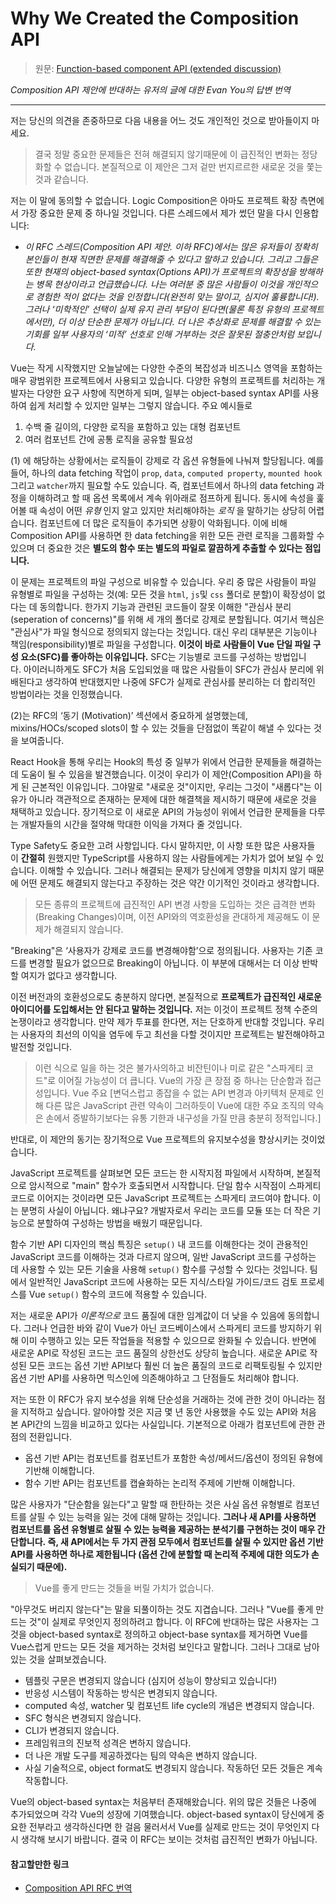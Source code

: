 # Why We Created the Composition API

> 원문: [Function-based component API (extended discussion)](https://github.com/vuejs/rfcs/issues/55#)

*Composition API 제안에 반대하는 유저의 글에 대한 Evan You의 답변 번역*

---

저는 당신의 의견을 존중하므로 다음 내용을 어느 것도 개인적인 것으로 받아들이지 마세요.

> 결국 정말 중요한 문제들은 전혀 해결되지 않기때문에 이 급진적인 변화는 정당화할 수 없습니다. 본질적으로 이 제안은 그저 겉만 번지르르한 새로운 것을 쫓는 것과 같습니다.

저는 이 말에 동의할 수 없습니다. Logic Composition은 아마도 프로젝트 확장 측면에서 가장 중요한 문제 중 하나일 것입니다. 다른 스레드에서 제가 썼던 말을 다시 인용합니다:

- *이 RFC 스레드(Composition API 제안. 이하 RFC)에서는 많은 유저들이 정확히 본인들이 현재 직면한 문제를 해결해줄 수 있다고 말하고 있습니다. 그리고 그들은 또한 현재의 object-based syntax(Options API)가 프로젝트의 확장성을 방해하는 병목 현상이라고 언급했습니다. 나는 여러분 중 많은 사람들이 이것을 개인적으로 경험한 적이 없다는 것을 인정합니다(완전히 맞는 말이고, 심지어 훌륭합니다!). 그러나 ‘미학적인’ 선택이 실제 유지 관리 부담이 된다면(물론 특정 유형의 프로젝트에서만), 더 이상 단순한 문제가 아닙니다. 더 나은 추상화로 문제를 해결할 수 있는 기회를 일부 사용자의 ‘미적’ 선호로 인해 거부하는 것은 잘못된 절충안처럼 보입니다.*

Vue는 작게 시작했지만 오늘날에는 다양한 수준의 복잡성과 비즈니스 영역을 포함하는 매우 광범위한 프로젝트에서 사용되고 있습니다. 다양한 유형의 프로젝트를 처리하는 개발자는 다양한 요구 사항에 직면하게 되며, 일부는 object-based syntax API를 사용하여 쉽게 처리할 수 있지만 일부는 그렇지 않습니다. 주요 예시들로

1. 수백 줄 길이의, 다양한 로직을 포함하고 있는 대형 컴포넌트
2. 여러 컴포넌트 간에 공통 로직을 공유할 필요성

(1) 에 해당하는 상황에서는 로직들이 강제로 각 옵션 유형들에 나눠져 할당됩니다. 예를 들어, 하나의 data fetching 작업이 `prop`, `data`, `computed property`, `mounted hook` 그리고 `watcher`까지 필요할 수도 있습니다. 즉, 컴포넌트에서 하나의 data fetching 과정을 이해하려고 할 때 옵션 목록에서 계속 위아래로 점프하게 됩니다. 동시에 속성을 훑어볼 때 속성이 어떤 *유형* 인지 알고 있지만 처리해야하는 *로직* 을 말하기는 상당히 어렵습니다. 컴포넌트에 더 많은 로직들이 추가되면 상황이 악화됩니다. 이에 비해 Composition API를 사용하면 한 data fetching을 위한 모든 관련 로직을 그룹화할 수 있으며 더 중요한 것은 <span class="content" style="font-weight: bold">별도의 함수 또는 별도의 파일로 깔끔하게 추출할 수 있다는 점입니다.</span>

이 문제는 프로젝트의 파일 구성으로 비유할 수 있습니다. 우리 중 많은 사람들이 파일 유형별로 파일을 구성하는 것(예: 모든 것을 `html`, `js`및 `css` 폴더로 분할)이 확장성이 없다는 데 동의합니다. 한가지 기능과 관련된 코드들이 잘못 이해한 "관심사 분리(seperation of concerns)"를 위해 세 개의 폴더로 강제로 분할됩니다. 여기서 핵심은 "관심사"가 파일 형식으로 정의되지 않는다는 것입니다. 대신 우리 대부분은 기능이나 책임(responsibility)별로 파일을 구성합니다. **이것이 바로 사람들이 Vue 단일 파일 구성 요소(SFC)를 좋아하는 이유입니다.** SFC는 기능별로 코드를 구성하는 방법입니다. 아이러니하게도 SFC가 처음 도입되었을 때 많은 사람들이 SFC가 관심사 분리에 위배된다고 생각하여 반대했지만 나중에 SFC가 실제로 관심사를 분리하는 더 합리적인 방법이라는 것을 인정했습니다.

(2)는 RFC의 ‘동기 (Motivation)’ 섹션에서 중요하게 설명했는데, mixins/HOCs/scoped slots이 할 수 있는 것들을 단점없이 똑같이 해낼 수 있다는 것을 보여줍니다.

React Hook을 통해 우리는 Hook의 특성 중 일부가 위에서 언급한 문제들을 해결하는 데 도움이 될 수 있음을 발견했습니다. 이것이 우리가 이 제안(Composition API)을 하게 된 근본적인 이유입니다. 그야말로 "새로운 것"이지만, 우리는 그것이 "새롭다"는 이유가 아니라 객관적으로 존재하는 문제에 대한 해결책을 제시하기 때문에 새로운 것을 채택하고 있습니다. 장기적으로 이 새로운 API의 가능성이 위에서 언급한 문제들을 다루는 개발자들의 시간을 절약해 막대한 이익을 가져다 줄 것입니다.

Type Safety도 중요한 고려 사항입니다. 다시 말하지만, 이 사항 또한 많은 사용자들이 **간절히** 원했지만 TypeScript를 사용하지 않는 사람들에게는 가치가 없어 보일 수 있습니다. 이해할 수 있습니다. 그러나 해결되는 문제가 당신에게 영향을 미치지 않기 때문에 어떤 문제도 해결되지 않는다고 주장하는 것은 약간 이기적인 것이라고 생각합니다.

> 모든 종류의 프로젝트에 급진적인 API 변경 사항을 도입하는 것은 급격한 변화(Breaking Changes)이며, 이전 API와의 역호환성을 관대하게 제공해도 이 문제가 해결되지 않습니다.
> 

"Breaking"은 ‘사용자가 강제로 코드를 변경해야함’으로 정의됩니다. 사용자는 기존 코드를 변경할 필요가 없으므로 Breaking이 아닙니다. 이 부분에 대해서는 더 이상 반박할 여지가 없다고 생각합니다.

이전 버전과의 호환성으로도 충분하지 않다면, 본질적으로 **프로젝트가 급진적인 새로운 아이디어를 도입해서는 안 된다고 말하는 것입니다.** 저는 이것이 프로젝트 정책 수준의 논쟁이라고 생각합니다. 만약 제가 투표를 한다면, 저는 단호하게 반대할 것입니다. 우리는 사용자의 최선의 이익을 염두에 두고 최선을 다할 것이지만 프로젝트는 발전해야하고 발전할 것입니다.

> 이런 식으로 일을 하는 것은 불가사의하고 비잔틴이나 미로 같은 "스파게티 코드"로 이어질 가능성이 더 큽니다. Vue의 가장 큰 장점 중 하나는 단순함과 접근성입니다. Vue 주요 [변덕스럽고 종잡을 수 없는 API 변경과 아키텍처 문제로 인해 다른 많은 JavaScript 관련 약속이 그러하듯이 Vue에 대한 주요 조직의 약속은 손에서 증발하기보다는 유통 기한과 내구성을 가질 만큼 충분히 정적입니다.]
> 

반대로, 이 제안의 동기는 장기적으로 Vue 프로젝트의 유지보수성을 향상시키는 것이었습니다.

JavaScript 프로젝트를 살펴보면 모든 코드는 한 시작지점 파일에서 시작하며, 본질적으로 암시적으로 "main" 함수가 호출되면서 시작합니다. 단일 함수 시작점이 스파게티 코드로 이어지는 것이라면 모든 JavaScript 프로젝트는 스파게티 코드여야 합니다. 이는 분명히 사실이 아닙니다. 왜냐구요? 개발자로서 우리는 코드를 모듈 또는 더 작은 기능으로 분할하여 구성하는 방법을 배웠기 때문입니다.

함수 기반 API 디자인의 핵심 특징은 `setup()` 내 코드를 이해한다는 것이 관용적인 JavaScript 코드를 이해하는 것과 다르지 않으며, 일반 JavaScript 코드를 구성하는 데 사용할 수 있는 모든 기술을 사용해 `setup()` 함수를 구성할 수 있다는 것입니다. 팀에서 일반적인 JavaScript 코드에 사용하는 모든 지식/스타일 가이드/코드 검토 프로세스를 Vue `setup()` 함수의 코드에 적용할 수 있습니다.

저는 새로운 API가 *이론적으로* 코드 품질에 대한 임계값이 더 낮을 수 있음에 동의합니다. 그러나 언급한 바와 같이 Vue가 아닌 코드베이스에서 스파게티 코드를 방지하기 위해 이미 수행하고 있는 모든 작업들을 적용할 수 있으므로 완화될 수 있습니다. 반면에 새로운 API로 작성된 코드는 코드 품질의 상한선도 상당히 높습니다. 새로운 API로 작성된 모든 코드는 옵션 기반 API보다 훨씬 더 높은 품질의 코드로 리팩토링될 수 있지만 옵션 기반 API를 사용하면 믹스인에 의존해야하고 그 단점들도 처리해야 합니다.

저는 또한 이 RFC가 유지 보수성을 위해 단순성을 거래하는 것에 관한 것이 아니라는 점을 지적하고 싶습니다. 알아야할 것은 지금 몇 년 동안 사용했을 수도 있는 API와 처음 본 API간의 느낌을 비교하고 있다는 사실입니다. 기본적으로 아래가 컴포넌트에 관한 관점의 전환입니다.

- 옵션 기반 API는 컴포넌트를 컴포넌트가 포함한 속성/메서드/옵션이 정의된 유형에 기반해 이해합니다.
- 함수 기반 API는 컴포넌트를 캡슐화하는 논리적 주제에 기반해 이해합니다.

많은 사용자가 "단순함을 잃는다"고 말할 때 한탄하는 것은 사실 옵션 유형별로 컴포넌트를 살필 수 있는 능력을 잃는 것에 대해 말하는 것입니다. **그러나 새 API를 사용하면 컴포넌트를 옵션 유형별로 살필 수 있는 능력을 제공하는 분석기를 구현하는 것이 매우 간단합니다. 즉, 새 API에서는 두 가지 관점 모두에서 컴포넌트를 살필 수 있지만 옵션 기반 API를 사용하면 하나로 제한됩니다 (옵션 간에 분할할 때 논리적 주제에 대한 의도가 손실되기 때문에).**

> Vue를 좋게 만드는 것들을 버릴 가치가 없습니다.
> 

"아무것도 버리지 않는다"는 말을 되풀이하는 것도 지겹습니다. 그러나 "Vue를 좋게 만드는 것"이 실제로 무엇인지 정의하려고 합니다. 이 RFC에 반대하는 많은 사용자는 그것을 object-based syntax로 정의하고 object-base syntax를 제거하면 Vue를 Vue스럽게 만드는 모든 것을 제거하는 것처럼 보인다고 말합니다. 그러나 그대로 남아 있는 것을 살펴보겠습니다.

- 템플릿 구문은 변경되지 않습니다 (심지어 성능이 향상되고 있습니다!)
- 반응성 시스템이 작동하는 방식은 변경되지 않습니다.
- computed 속성, watcher 및 컴포넌트 life cycle의 개념은 변경되지 않습니다.
- SFC 형식은 변경되지 않습니다.
- CLI가 변경되지 않습니다.
- 프레임워크의 진보적 성격은 변하지 않습니다.
- 더 나은 개발 도구를 제공하겠다는 팀의 약속은 변하지 않습니다.
- 사실 기술적으로, object format도 변경되지 않습니다. 작동하던 모든 것들은 계속 작동합니다.

Vue의 object-based syntax는 처음부터 존재해왔습니다. 위의 많은 것들은 나중에 추가되었으며 각각 Vue의 성장에 기여했습니다. object-based syntax이 당신에게 중요한 전부라고 생각하신다면 한 걸음 물러서서 Vue를 실제로 만드는 것이 무엇인지 다시 생각해 보시기 바랍니다. 결국 이 RFC는 보이는 것처럼 급진적인 변화가 아닙니다.

#### 참고할만한 링크

-  [Composition API RFC 번역](https://chodragon9.github.io/blog/composition-api-rfc)